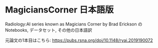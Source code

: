# MagiciansCorner 日本語版
Radiology:AI series known as Magicians Corner by Brad Erickson のNotebooks, データセット, その他の日本語訳 

元論文の1本目はこちら: https://pubs.rsna.org/doi/10.1148/ryai.2019190072
